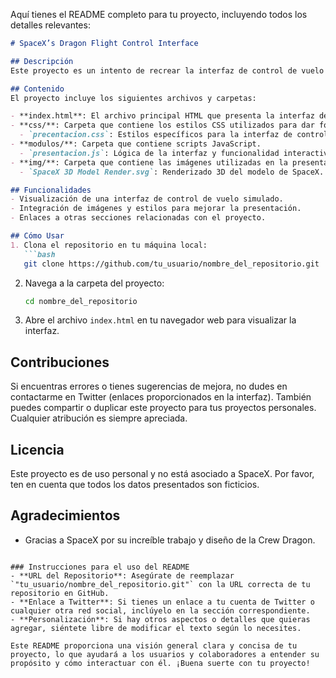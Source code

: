 Aquí tienes el README completo para tu proyecto, incluyendo todos los detalles relevantes:

```markdown
# SpaceX’s Dragon Flight Control Interface

## Descripción
Este proyecto es un intento de recrear la interfaz de control de vuelo de la nave espacial Crew Dragon de SpaceX, basado en uno de sus videos de demostración. La interfaz incluye datos ficticios, etiquetas y colores, y no está asociada de ninguna manera a SpaceX.

## Contenido
El proyecto incluye los siguientes archivos y carpetas:

- **index.html**: El archivo principal HTML que presenta la interfaz de control.
- **css/**: Carpeta que contiene los estilos CSS utilizados para dar formato a la presentación.
  - `precentacion.css`: Estilos específicos para la interfaz de control de vuelo.
- **modulos/**: Carpeta que contiene scripts JavaScript.
  - `presentacion.js`: Lógica de la interfaz y funcionalidad interactiva.
- **img/**: Carpeta que contiene las imágenes utilizadas en la presentación.
  - `SpaceX 3D Model Render.svg`: Renderizado 3D del modelo de SpaceX.

## Funcionalidades
- Visualización de una interfaz de control de vuelo simulado.
- Integración de imágenes y estilos para mejorar la presentación.
- Enlaces a otras secciones relacionadas con el proyecto.

## Cómo Usar
1. Clona el repositorio en tu máquina local:
   ```bash
   git clone https://github.com/tu_usuario/nombre_del_repositorio.git
   ```
2. Navega a la carpeta del proyecto:
   ```bash
   cd nombre_del_repositorio
   ```
3. Abre el archivo `index.html` en tu navegador web para visualizar la interfaz.

## Contribuciones
Si encuentras errores o tienes sugerencias de mejora, no dudes en contactarme en Twitter (enlaces proporcionados en la interfaz). También puedes compartir o duplicar este proyecto para tus proyectos personales. Cualquier atribución es siempre apreciada.

## Licencia
Este proyecto es de uso personal y no está asociado a SpaceX. Por favor, ten en cuenta que todos los datos presentados son ficticios.

## Agradecimientos
- Gracias a SpaceX por su increíble trabajo y diseño de la Crew Dragon.
```

### Instrucciones para el uso del README
- **URL del Repositorio**: Asegúrate de reemplazar `"tu_usuario/nombre_del_repositorio.git"` con la URL correcta de tu repositorio en GitHub.
- **Enlace a Twitter**: Si tienes un enlace a tu cuenta de Twitter o cualquier otra red social, inclúyelo en la sección correspondiente.
- **Personalización**: Si hay otros aspectos o detalles que quieras agregar, siéntete libre de modificar el texto según lo necesites. 

Este README proporciona una visión general clara y concisa de tu proyecto, lo que ayudará a los usuarios y colaboradores a entender su propósito y cómo interactuar con él. ¡Buena suerte con tu proyecto!
